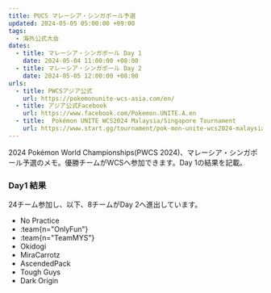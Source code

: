 ```yaml
---
title: PUCS マレーシア・シンガポール予選
updated: 2024-05-05 05:00:00 +09:00
tags:
  - 海外公式大会
dates:
  - title: マレーシア・シンガポール Day 1
    date: 2024-05-04 11:00:00 +08:00
  - title: マレーシア・シンガポール Day 2
    date: 2024-05-05 12:00:00 +08:00
urls:
  - title: PWCSアジア公式
    url: https://pokemonunite-wcs-asia.com/en/
  - title: アジア公式Facebook
    url: https://www.facebook.com/Pokemon.UNITE.A.en
  - title:  Pokémon UNITE WCS2024 Malaysia/Singapore Tournament
    url: https://www.start.gg/tournament/pok-mon-unite-wcs2024-malaysia-singapore-tournament-1/details
---
```


2024 Pokémon World Championships(PWCS 2024)、マレーシア・シンガポール予選のメモ。優勝チームがWCSへ参加できます。Day 1の結果を記載。

<!-- more -->

### Day1 結果
24チーム参加し、以下、8チームがDay 2へ進出しています。

- No Practice
- :team{n="OnlyFun"}
- :team{n="TeamMYS"}
- Okidogi
- MiraCarrotz
- AscendedPack
- Tough Guys
- Dark Origin